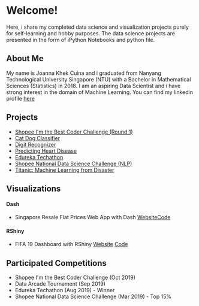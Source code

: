 # Welcome!
Here, i share my completed data science and visualization projects purely for self-learning and hobby purposes. The data science projects are presented in the form of iPython Notebooks and python file.

## About Me
My name is Joanna Khek Cuina and i graduated from Nanyang Technological University Singapore (NTU) with a Bachelor in Mathematical Sciences (Statistics) in 2018. I am an aspiring Data Scientist and i have strong interest in the domain of Machine Learning. You can find my linkedin profile [here](https://linkedin.com/in/joannakhek/)

## Projects
- [Shopee I'm the Best Coder Challenge (Round 1)](https://github.com/Joanna-Khek/joanna-khek.github.io/blob/master/best_coder.py)
- [Cat Dog Classifier](https://github.com/Joanna-Khek/joanna-khek.github.io/blob/master/cat_dog_classifier.py)
- [Digit Recognizer](https://github.com/Joanna-Khek/joanna-khek.github.io/blob/master/digit_recognizer.py)
- [Predicting Heart Disease](https://github.com/Joanna-Khek/joanna-khek.github.io/blob/master/Predicting%20Heart%20Disease.ipynb)
- [Edureka Techathon](https://github.com/Joanna-Khek/joanna-khek.github.io/blob/master/Edureka_Techathon.ipynb)
- [Shopee National Data Science Challenge (NLP)](https://github.com/Joanna-Khek/joanna-khek.github.io/blob/master/NDSC2019.py)
- [Titanic: Machine Learning from Disaster](https://github.com/Joanna-Khek/joanna-khek.github.io/blob/master/Titanic%20Machine%20Learning%20from%20Disaster.ipynb)

## Visualizations
#### Dash
- Singapore Resale Flat Prices Web App with Dash [Website](https://sg-resale-flat-app.herokuapp.com/)[Code](https://github.com/Joanna-Khek/joanna-khek.github.io/blob/master/SG_resale_flats_dashboard.py)

#### RShiny
- FIFA 19 Dashboard with RShiny [Website](https://joanna-khek.shinyapps.io/fifa_19_dashboard/) [Code](https://github.com/Joanna-Khek/joanna-khek.github.io/blob/master/app.R)

## Participated Competitions
- Shopee I'm the Best Coder Challenge (Oct 2019)
- Data Arcade Tournament (Sep 2019)
- Edureka Techathon (Aug 2019) - Winner
- Shopee National Data Science Challenge (Mar 2019) - Top 15%
